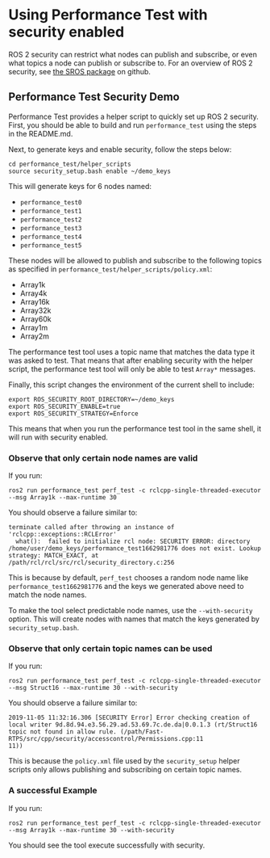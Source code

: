 # Using Performance Test with security enabled

ROS 2 security can restrict what nodes can publish and subscribe, or even what topics
a node can publish or subscribe to.
For an overview of ROS 2 security, see [the SROS package](https://github.com/ros2/sros2)
on github.

## Performance Test Security Demo

Performance Test provides a helper script to quickly set up ROS 2 security.
First, you should be able to build and run `performance_test` using the steps in
the README.md.

Next, to generate keys and enable security, follow the steps below:

```
cd performance_test/helper_scripts
source security_setup.bash enable ~/demo_keys
```

This will generate keys for 6 nodes named:

  * `performance_test0`
  * `performance_test1`
  * `performance_test2`
  * `performance_test3`
  * `performance_test4`
  * `performance_test5`

These nodes will be allowed to publish and subscribe to the following topics as specified
in `performance_test/helper_scripts/policy.xml`:

  * Array1k
  * Array4k
  * Array16k
  * Array32k
  * Array60k
  * Array1m
  * Array2m

The performance test tool uses a topic name that matches the data type it was asked to test.
That means that after enabling security with the helper script, the performance test tool
will only be able to test `Array*` messages.

Finally, this script changes the environment of the current shell to include:

```
export ROS_SECURITY_ROOT_DIRECTORY=~/demo_keys
export ROS_SECURITY_ENABLE=true
export ROS_SECURITY_STRATEGY=Enforce
```

This means that when you run the performance test tool in the same shell, it will run with security enabled.

### Observe that only certain node names are valid

If you run:

```
ros2 run performance_test perf_test -c rclcpp-single-threaded-executor --msg Array1k --max-runtime 30
```

You should observe a failure similar to:

```
terminate called after throwing an instance of 'rclcpp::exceptions::RCLError'
  what():  failed to initialize rcl node: SECURITY ERROR: directory /home/user/demo_keys/performance_test1662981776 does not exist. Lookup strategy: MATCH_EXACT, at /path/rcl/rcl/src/rcl/security_directory.c:256
```

This is because by default, `perf_test` chooses a random node name like `performance_test1662981776` and the keys we generated above need to match the node names.

To make the tool select predictable node names, use the `--with-security` option.
This will create nodes with names that match the keys generated by `security_setup.bash`.

### Observe that only certain topic names can be used

If you run:

```
ros2 run performance_test perf_test -c rclcpp-single-threaded-executor --msg Struct16 --max-runtime 30 --with-security
```

You should observe a failure similar to:

```
2019-11-05 11:32:16.306 [SECURITY Error] Error checking creation of local writer 9d.8d.94.e3.56.29.ad.53.69.7c.de.da|0.0.1.3 (rt/Struct16 topic not found in allow rule. (/path/Fast-RTPS/src/cpp/security/accesscontrol/Permissions.cpp:11
11))
```

This is because the `policy.xml` file used by the `security_setup` helper scripts only allows publishing and subscribing on certain topic names.

### A successful Example

If you run:

```
ros2 run performance_test perf_test -c rclcpp-single-threaded-executor --msg Array1k --max-runtime 30 --with-security
```

You should see the tool execute successfully with security.
